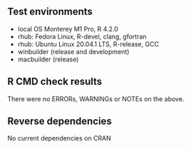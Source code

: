 ## Test environments
* local OS Monterey M1 Pro, R 4.2.0
* rhub: Fedora Linux, R-devel, clang, gfortran 
* rhub: Ubuntu Linux 20.04.1 LTS, R-release, GCC
* winbuilder (release and development)
* macbuilder (release)

## R CMD check results
There were no ERRORs, WARNINGs or NOTEs on the above.

## Reverse dependencies

No current dependencies on CRAN
